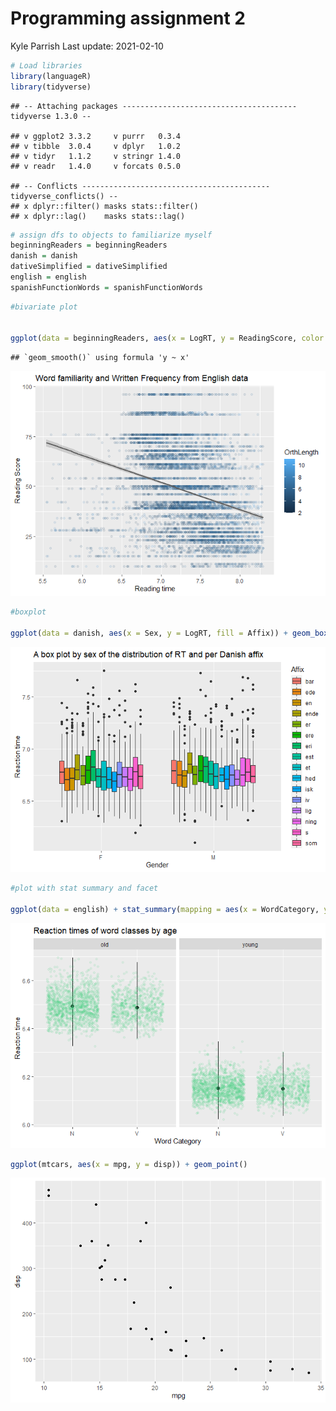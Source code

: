 Programming assignment 2
================
Kyle Parrish
Last update: 2021-02-10

``` r
# Load libraries 
library(languageR)
library(tidyverse)
```

    ## -- Attaching packages --------------------------------------- tidyverse 1.3.0 --

    ## v ggplot2 3.3.2     v purrr   0.3.4
    ## v tibble  3.0.4     v dplyr   1.0.2
    ## v tidyr   1.1.2     v stringr 1.4.0
    ## v readr   1.4.0     v forcats 0.5.0

    ## -- Conflicts ------------------------------------------ tidyverse_conflicts() --
    ## x dplyr::filter() masks stats::filter()
    ## x dplyr::lag()    masks stats::lag()

``` r
# assign dfs to objects to familiarize myself
beginningReaders = beginningReaders
danish = danish
dativeSimplified = dativeSimplified
english = english 
spanishFunctionWords = spanishFunctionWords
```

``` r
#bivariate plot


ggplot(data = beginningReaders, aes(x = LogRT, y = ReadingScore, color = OrthLength)) + geom_point(alpha = .1) + geom_smooth(method = "lm", color = "grey35") + xlab("Reading time") + ylab("Reading Score") + ggtitle("Word familiarity and Written Frequency from English data")
```

    ## `geom_smooth()` using formula 'y ~ x'

![](readme_files/figure-gfm/unnamed-chunk-2-1.png)<!-- -->

``` r
#boxplot

ggplot(data = danish, aes(x = Sex, y = LogRT, fill = Affix)) + geom_boxplot() + xlab("Gender") + ylab("Reaction time") + ggtitle("A box plot by sex of the distribution of RT and per Danish affix")
```

![](readme_files/figure-gfm/unnamed-chunk-2-2.png)<!-- -->

``` r
#plot with stat summary and facet

ggplot(data = english) + stat_summary(mapping = aes(x = WordCategory, y = RTnaming), fun.min = min, fun.max = max, fun = median) + geom_jitter(data = english, aes(x = WordCategory, y = RTnaming), alpha = .1, color = "seagreen3") + facet_wrap(~ AgeSubject, nrow = 1)  + xlab("Word Category") + ylab("Reaction time") + ggtitle("Reaction times of word classes by age")
```

![](readme_files/figure-gfm/unnamed-chunk-2-3.png)<!-- -->

``` r
ggplot(mtcars, aes(x = mpg, y = disp)) + geom_point()
```

![](readme_files/figure-gfm/unnamed-chunk-3-1.png)<!-- -->
